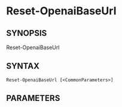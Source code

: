 ﻿---
external help file: powershai-help.xml
schema: 2.0.0
powershai: true
---

# Reset-OpenaiBaseUrl

## SYNOPSIS <!--!= @#Synop !-->

Reset-OpenaiBaseUrl 


## SYNTAX <!--!= @#Syntax !-->

```
Reset-OpenaiBaseUrl [<CommonParameters>]
```

## PARAMETERS <!--!= @#Params !-->